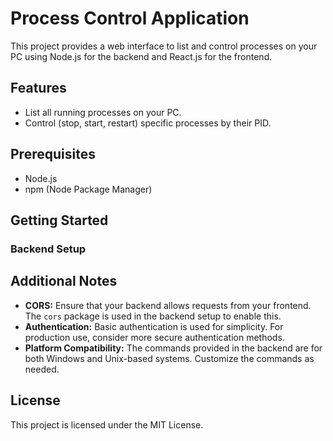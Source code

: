 # Process Control Application

This project provides a web interface to list and control processes on your PC using Node.js for the backend and React.js for the frontend.

## Features

- List all running processes on your PC.
- Control (stop, start, restart) specific processes by their PID.

## Prerequisites

- Node.js
- npm (Node Package Manager)

## Getting Started

### Backend Setup

## Additional Notes

- **CORS:** Ensure that your backend allows requests from your frontend. The `cors` package is used in the backend setup to enable this.
- **Authentication:** Basic authentication is used for simplicity. For production use, consider more secure authentication methods.
- **Platform Compatibility:** The commands provided in the backend are for both Windows and Unix-based systems. Customize the commands as needed.

## License

This project is licensed under the MIT License.